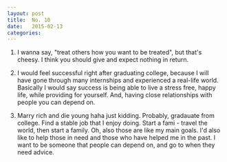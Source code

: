 ```yaml
---
layout: post
title:  No. 10
date:   2015-02-13
categories: 
---
```


1. I wanna say, "treat others how you want to be treated", but that's cheesy. I think you should give and expect nothing in return.

2. I would feel successful right after graduating college, because I will have gone through many internships and experienced a real-life world. Basically I would say success is being able to live a stress free, happy life, while providing for yourself. And, having close relationships with people you can depend on.

3. Marry rich and die young haha just kidding. Probably, gradauate from college. Find a stable job that I enjoy doing. Start a fami - travel the world, then start a family. Oh, also those are like my main goals. I'd also like to help those in need and those who have helped me in the past. I want to be someone that people can depend on, and go to when they need advice.